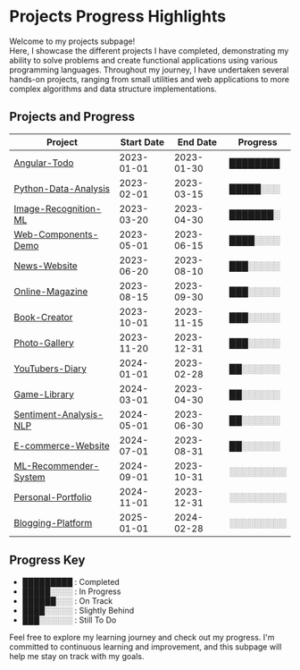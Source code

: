 # Projects Progress Highlights

Welcome to my projects subpage! <br> Here, I showcase the different projects I have completed, demonstrating my ability to solve problems and create functional applications using various programming languages. Throughout my journey, I have undertaken several hands-on projects, ranging from small utilities and web applications to more complex algorithms and data structure implementations.

## Projects and Progress

| Project                                 | Start Date | End Date   | Progress |
| --------------------------------------- | ---------- | ---------- | -------- |
| [Angular-Todo](https://github.com/Eduardoreisboattini/angular-todo)                      | 2023-01-01 | 2023-01-30 | ████████ |
| [Python-Data-Analysis](https://github.com/Eduardoreisboattini/python-data-analysis)      | 2023-02-01 | 2023-03-15 | █████░░░ |
| [Image-Recognition-ML](https://github.com/Eduardoreisboattini/image-recognition-ml)      | 2023-03-20 | 2023-04-30 | ███████░ |
| [Web-Components-Demo](https://github.com/Eduardoreisboattini/web-components-demo)        | 2023-05-01 | 2023-06-15 | ████░░░░ |
| [News-Website](https://github.com/Eduardoreisboattini/news-website)                      | 2023-06-20 | 2023-08-10 | ███░░░░░ |
| [Online-Magazine](https://github.com/Eduardoreisboattini/online-magazine)                | 2023-08-15 | 2023-09-30 | ███░░░░░ |
| [Book-Creator](https://github.com/Eduardoreisboattini/book-creator)                      | 2023-10-01 | 2023-11-15 | ███░░░░░ |
| [Photo-Gallery](https://github.com/Eduardoreisboattini/photo-gallery)                    | 2023-11-20 | 2023-12-31 | ███░░░░░ |
| [YouTubers-Diary](https://github.com/Eduardoreisboattini/youtubers-diary)                | 2024-01-01 | 2023-02-28 | ██░░░░░░ |
| [Game-Library](https://github.com/Eduardoreisboattini/game-library)                      | 2024-03-01 | 2023-04-30 | ██░░░░░░ |
| [Sentiment-Analysis-NLP](https://github.com/Eduardoreisboattini/sentiment-analysis-nlp)  | 2024-05-01 | 2023-06-30 | ██░░░░░░ |
| [E-commerce-Website](https://github.com/Eduardoreisboattini/e-commerce-website)          | 2024-07-01 | 2023-08-31 | ██░░░░░░ |
| [ML-Recommender-System](https://github.com/Eduardoreisboattini/ml-recommender-system)    | 2024-09-01 | 2023-10-31 | ░░░░░░░░░ |
| [Personal-Portfolio](https://github.com/Eduardoreisboattini/personal-portfolio)          | 2024-11-01 | 2023-12-31 | ░░░░░░░░░ |
| [Blogging-Platform](https://github.com/Eduardoreisboattini/blogging-platform)            | 2025-01-01 | 2024-02-28 | ░░░░░░░░░ |

## Progress Key

- █████████ : Completed
- █████░░░░ : In Progress
- ██████░░░ : On Track
- ████░░░░░ : Slightly Behind
- ███░░░░░░ : Still To Do

Feel free to explore my learning journey and check out my progress. I'm committed to continuous learning and improvement, and this subpage will help me stay on track with my goals.


